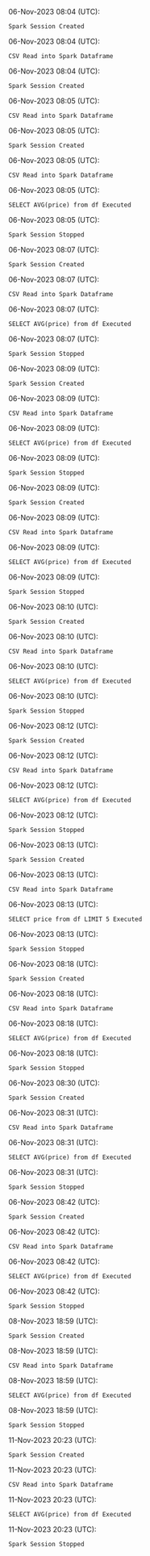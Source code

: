 06-Nov-2023 08:04 (UTC):
```console
Spark Session Created
```


06-Nov-2023 08:04 (UTC):
```console
CSV Read into Spark Dataframe
```


06-Nov-2023 08:04 (UTC):
```console
Spark Session Created
```


06-Nov-2023 08:05 (UTC):
```console
CSV Read into Spark Dataframe
```


06-Nov-2023 08:05 (UTC):
```console
Spark Session Created
```


06-Nov-2023 08:05 (UTC):
```console
CSV Read into Spark Dataframe
```


06-Nov-2023 08:05 (UTC):
```console
SELECT AVG(price) from df Executed
```


06-Nov-2023 08:05 (UTC):
```console
Spark Session Stopped
```


06-Nov-2023 08:07 (UTC):
```console
Spark Session Created
```


06-Nov-2023 08:07 (UTC):
```console
CSV Read into Spark Dataframe
```


06-Nov-2023 08:07 (UTC):
```console
SELECT AVG(price) from df Executed
```


06-Nov-2023 08:07 (UTC):
```console
Spark Session Stopped
```


06-Nov-2023 08:09 (UTC):
```console
Spark Session Created
```


06-Nov-2023 08:09 (UTC):
```console
CSV Read into Spark Dataframe
```


06-Nov-2023 08:09 (UTC):
```console
SELECT AVG(price) from df Executed
```


06-Nov-2023 08:09 (UTC):
```console
Spark Session Stopped
```


06-Nov-2023 08:09 (UTC):
```console
Spark Session Created
```


06-Nov-2023 08:09 (UTC):
```console
CSV Read into Spark Dataframe
```


06-Nov-2023 08:09 (UTC):
```console
SELECT AVG(price) from df Executed
```


06-Nov-2023 08:09 (UTC):
```console
Spark Session Stopped
```


06-Nov-2023 08:10 (UTC):
```console
Spark Session Created
```


06-Nov-2023 08:10 (UTC):
```console
CSV Read into Spark Dataframe
```


06-Nov-2023 08:10 (UTC):
```console
SELECT AVG(price) from df Executed
```


06-Nov-2023 08:10 (UTC):
```console
Spark Session Stopped
```


06-Nov-2023 08:12 (UTC):
```console
Spark Session Created
```


06-Nov-2023 08:12 (UTC):
```console
CSV Read into Spark Dataframe
```


06-Nov-2023 08:12 (UTC):
```console
SELECT AVG(price) from df Executed
```


06-Nov-2023 08:12 (UTC):
```console
Spark Session Stopped
```


06-Nov-2023 08:13 (UTC):
```console
Spark Session Created
```


06-Nov-2023 08:13 (UTC):
```console
CSV Read into Spark Dataframe
```


06-Nov-2023 08:13 (UTC):
```console
SELECT price from df LIMIT 5 Executed
```


06-Nov-2023 08:13 (UTC):
```console
Spark Session Stopped
```


06-Nov-2023 08:18 (UTC):
```console
Spark Session Created
```


06-Nov-2023 08:18 (UTC):
```console
CSV Read into Spark Dataframe
```


06-Nov-2023 08:18 (UTC):
```console
SELECT AVG(price) from df Executed
```


06-Nov-2023 08:18 (UTC):
```console
Spark Session Stopped
```


06-Nov-2023 08:30 (UTC):
```console
Spark Session Created
```


06-Nov-2023 08:31 (UTC):
```console
CSV Read into Spark Dataframe
```


06-Nov-2023 08:31 (UTC):
```console
SELECT AVG(price) from df Executed
```


06-Nov-2023 08:31 (UTC):
```console
Spark Session Stopped
```


06-Nov-2023 08:42 (UTC):
```console
Spark Session Created
```


06-Nov-2023 08:42 (UTC):
```console
CSV Read into Spark Dataframe
```


06-Nov-2023 08:42 (UTC):
```console
SELECT AVG(price) from df Executed
```


06-Nov-2023 08:42 (UTC):
```console
Spark Session Stopped
```


08-Nov-2023 18:59 (UTC):
```console
Spark Session Created
```


08-Nov-2023 18:59 (UTC):
```console
CSV Read into Spark Dataframe
```


08-Nov-2023 18:59 (UTC):
```console
SELECT AVG(price) from df Executed
```


08-Nov-2023 18:59 (UTC):
```console
Spark Session Stopped
```


11-Nov-2023 20:23 (UTC):
```console
Spark Session Created
```


11-Nov-2023 20:23 (UTC):
```console
CSV Read into Spark Dataframe
```


11-Nov-2023 20:23 (UTC):
```console
SELECT AVG(price) from df Executed
```


11-Nov-2023 20:23 (UTC):
```console
Spark Session Stopped
```



